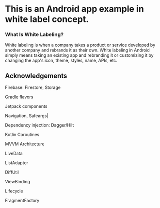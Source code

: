 # This is an Android app example in white label concept.



### What Is White Labeling?

White labeling is when a company takes a product or service developed by another company and
rebrands it as their own. White labeling in Android simply means taking an existing app and
rebranding it or customizing it by changing the app's icon, theme, styles, name, APIs, etc.



## Acknowledgements

Firebase: Firestore, Storage

Gradle flavors

Jetpack components

Navigation, Safeargs|

Dependency injection: Dagger/Hilt

Kotlin Coroutines

MVVM Architecture

LiveData

ListAdapter

DiffUtil

ViewBinding

Lifecycle

FragmentFactory
